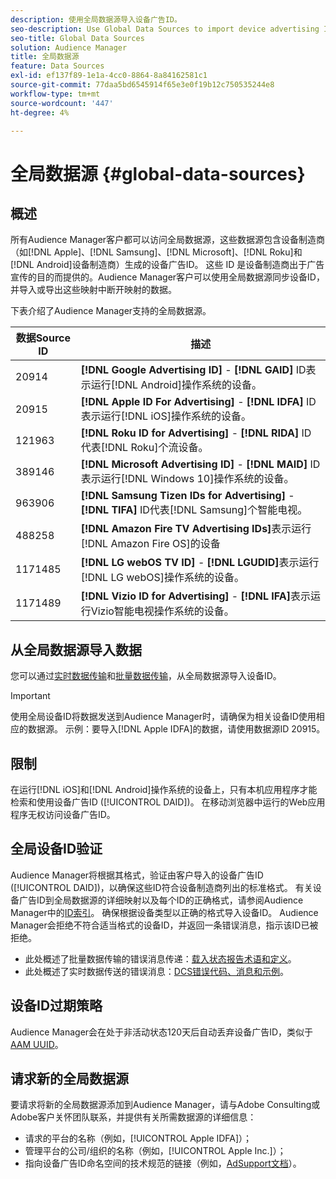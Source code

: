 ```yaml
---
description: 使用全局数据源导入设备广告ID。
seo-description: Use Global Data Sources to import device advertising IDs.
seo-title: Global Data Sources
solution: Audience Manager
title: 全局数据源
feature: Data Sources
exl-id: ef137f89-1e1a-4cc0-8864-8a84162581c1
source-git-commit: 77daa5bd6545914f65e3e0f19b12c750535244e8
workflow-type: tm+mt
source-wordcount: '447'
ht-degree: 4%

---
```


# 全局数据源 {#global-data-sources}

## 概述

所有Audience Manager客户都可以访问全局数据源，这些数据源包含设备制造商（如[!DNL Apple]、[!DNL Samsung]、[!DNL Microsoft]、[!DNL Roku]和[!DNL Android]设备制造商）生成的设备广告ID。 这些 ID 是设备制造商出于广告宣传的目的而提供的。Audience Manager客户可以使用全局数据源同步设备ID，并导入或导出这些映射中断开映射的数据。

下表介绍了Audience Manager支持的全局数据源。

| 数据Source ID | 描述 |
|---|---|
| 20914 | **[!DNL Google Advertising ID]** - **[!DNL GAID]** ID表示运行[!DNL Android]操作系统的设备。 |
| 20915 | **[!DNL Apple ID For Advertising]** - **[!DNL IDFA]** ID表示运行[!DNL iOS]操作系统的设备。 |
| 121963 | **[!DNL Roku ID for Advertising]** - **[!DNL RIDA]** ID代表[!DNL Roku]个流设备。 |
| 389146 | **[!DNL Microsoft Advertising ID]** - **[!DNL MAID]** ID表示运行[!DNL Windows 10]操作系统的设备。 |
| 963906 | **[!DNL Samsung Tizen IDs for Advertising]** - **[!DNL TIFA]** ID代表[!DNL Samsung]个智能电视。 |
| 488258 | **[!DNL Amazon Fire TV Advertising IDs]**&#x200B;表示运行[!DNL Amazon Fire OS]的设备 |
| 1171485 | **[!DNL LG webOS TV ID]** - **[!DNL LGUDID]**&#x200B;表示运行[!DNL LG webOS]操作系统的设备。 |
| 1171489 | **[!DNL Vizio ID for Advertising]** - **[!DNL IFA]**&#x200B;表示运行Vizio智能电视操作系统的设备。 |

## 从全局数据源导入数据

您可以通过[实时数据传输](../integration/sending-audience-data/real-time-data-integration/real-time-data-transfer.md)和[批量数据传输](../integration/sending-audience-data/batch-data-transfer-explained/batch-data-transfer-explained.md)，从全局数据源导入设备ID。

>[!IMPORTANT]
>
>使用全局设备ID将数据发送到Audience Manager时，请确保为相关设备ID使用相应的数据源。 示例：要导入[!DNL Apple IDFA]的数据，请使用数据源ID 20915。

## 限制

在运行[!DNL iOS]和[!DNL Android]操作系统的设备上，只有本机应用程序才能检索和使用设备广告ID ([!UICONTROL DAID])。 在移动浏览器中运行的Web应用程序无权访问设备广告ID。

## 全局设备ID验证

Audience Manager将根据其格式，验证由客户导入的设备广告ID ([!UICONTROL DAID])，以确保这些ID符合设备制造商列出的标准格式。 有关设备广告ID到全局数据源的详细映射以及每个ID的正确格式，请参阅Audience Manager中的[ID索引](../reference/ids-in-aam.md)。 确保根据设备类型以正确的格式导入设备ID。 Audience Manager会拒绝不符合适当格式的设备ID，并返回一条错误消息，指示该ID已被拒绝。

* 此处概述了批量数据传输的错误消息传递：[载入状态报告术语和定义](../reporting/onboarding-status-report.md#report-terms-conditions)。
* 此处概述了实时数据传送的错误消息：[DCS错误代码、消息和示例](../api/dcs-intro/dcs-api-reference/dcs-error-codes.md)。

## 设备ID过期策略

Audience Manager会在处于非活动状态120天后自动丢弃设备广告ID，类似于[AAM UUID](../faq/faq-privacy.md)。

## 请求新的全局数据源

要请求将新的全局数据源添加到Audience Manager，请与Adobe Consulting或Adobe客户关怀团队联系，并提供有关所需数据源的详细信息：

* 请求的平台的名称（例如，[!UICONTROL Apple IDFA]）；
* 管理平台的公司/组织的名称（例如，[!UICONTROL Apple Inc.]）；
* 指向设备广告ID命名空间的技术规范的链接（例如，[AdSupport文档](https://developer.apple.com/documentation/adsupport)）。
